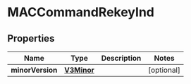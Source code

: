 
# MACCommandRekeyInd

## Properties
Name | Type | Description | Notes
------------ | ------------- | ------------- | -------------
**minorVersion** | [**V3Minor**](V3Minor.md) |  |  [optional]



